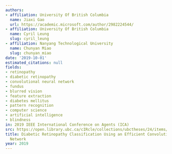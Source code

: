 ```yaml
---
authors:
- affiliation: University Of British Columbia
  name: Jiaxi Gao
  url: https://academic.microsoft.com/author/2982224544/
- affiliation: University Of British Columbia
  name: Cyril Leung
  slug: cyril_leung
- affiliation: Nanyang Technological University
  name: Chunyan Miao
  slug: chunyan_miao
date: '2019-10-01'
estimated_citations: null
fields:
- retinopathy
- diabetic retinopathy
- convolutional neural network
- fundus
- blurred vision
- feature extraction
- diabetes mellitus
- pattern recognition
- computer science
- artificial intelligence
- blindness
in: 2019 IEEE International Conference on Agents (ICA)
src: https://open.library.ubc.ca/cIRcle/collections/ubctheses/24/items/1.0378560
title: Diabetic Retinopathy Classification Using an Efficient Convolutional Neural
  Network
year: 2019
---
```

